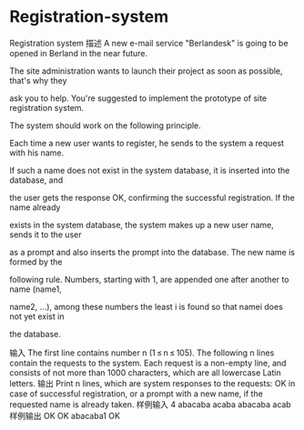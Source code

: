 # Registration-system
Registration system
描述
A new e-mail service "Berlandesk" is going to be opened in Berland in the near future.

 The site administration wants to launch their project as soon as possible, that's why they

 ask you to help. You're suggested to implement the prototype of site registration system. 

The system should work on the following principle.

Each time a new user wants to register, he sends to the system a request with his name.

 If such a name does not exist in the system database, it is inserted into the database, and 

the user gets the response OK, confirming the successful registration. If the name already 

exists in the system database, the system makes up a new user name, sends it to the user 

as a prompt and also inserts the prompt into the database. The new name is formed by the

 following rule. Numbers, starting with 1, are appended one after another to name (name1,

 name2, ...), among these numbers the least i is found so that namei does not yet exist in

 the database.



输入
The first line contains number n (1 ≤ n ≤ 105). The following n lines contain the requests to the system. Each request is a non-empty line, and consists of not more than 1000 characters, which are all lowercase Latin letters.
输出
Print n lines, which are system responses to the requests: OK in case of successful registration, or a prompt with a new name, if the requested name is already taken.
样例输入
4
abacaba
acaba
abacaba
acab
样例输出
OK
OK
abacaba1
OK
